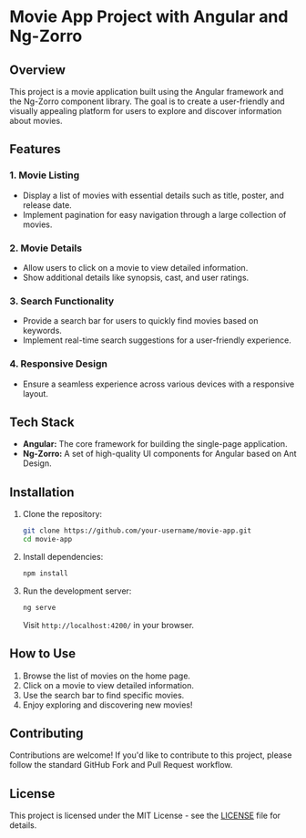 # Movie App Project with Angular and Ng-Zorro

## Overview

This project is a movie application built using the Angular framework and the Ng-Zorro component library. The goal is to create a user-friendly and visually appealing platform for users to explore and discover information about movies.

## Features

### 1. Movie Listing

-   Display a list of movies with essential details such as title, poster, and release date.
-   Implement pagination for easy navigation through a large collection of movies.

### 2. Movie Details

-   Allow users to click on a movie to view detailed information.
-   Show additional details like synopsis, cast, and user ratings.

### 3. Search Functionality

-   Provide a search bar for users to quickly find movies based on keywords.
-   Implement real-time search suggestions for a user-friendly experience.

### 4. Responsive Design

-   Ensure a seamless experience across various devices with a responsive layout.

## Tech Stack

-   **Angular:** The core framework for building the single-page application.
-   **Ng-Zorro:** A set of high-quality UI components for Angular based on Ant Design.

## Installation

1. Clone the repository:

    ```bash
    git clone https://github.com/your-username/movie-app.git
    cd movie-app
    ```

2. Install dependencies:

    ```bash
    npm install
    ```

3. Run the development server:

    ```bash
    ng serve
    ```

    Visit `http://localhost:4200/` in your browser.

## How to Use

1. Browse the list of movies on the home page.
2. Click on a movie to view detailed information.
3. Use the search bar to find specific movies.
4. Enjoy exploring and discovering new movies!

## Contributing

Contributions are welcome! If you'd like to contribute to this project, please follow the standard GitHub Fork and Pull Request workflow.

## License

This project is licensed under the MIT License - see the [LICENSE](./LICENSE) file for details.
